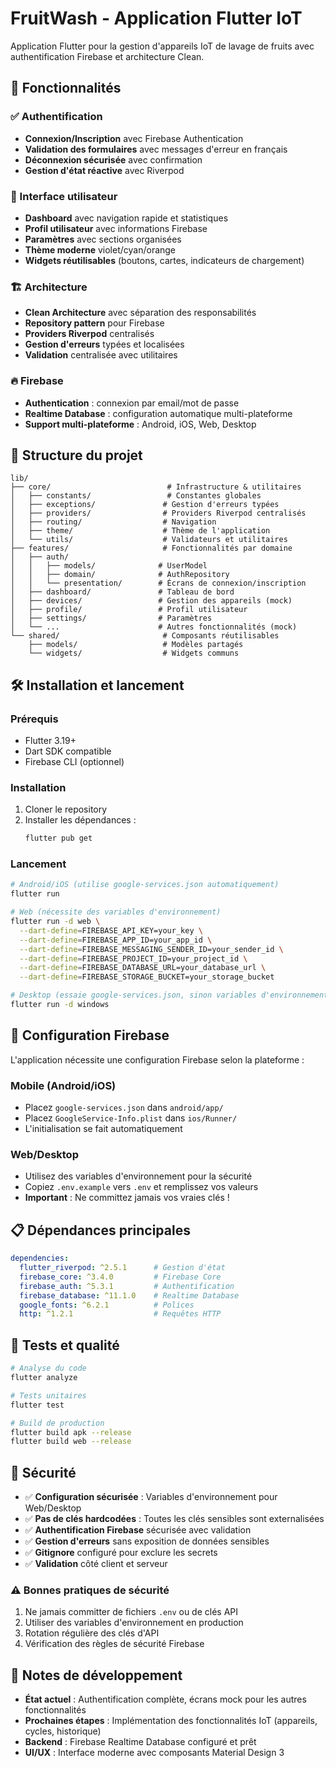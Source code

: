 # FruitWash - Application Flutter IoT

Application Flutter pour la gestion d'appareils IoT de lavage de fruits avec authentification Firebase et architecture Clean.

## 🚀 Fonctionnalités

### ✅ Authentification
- **Connexion/Inscription** avec Firebase Authentication
- **Validation des formulaires** avec messages d'erreur en français
- **Déconnexion sécurisée** avec confirmation
- **Gestion d'état réactive** avec Riverpod

### 📱 Interface utilisateur
- **Dashboard** avec navigation rapide et statistiques
- **Profil utilisateur** avec informations Firebase
- **Paramètres** avec sections organisées
- **Thème moderne** violet/cyan/orange
- **Widgets réutilisables** (boutons, cartes, indicateurs de chargement)

### 🏗️ Architecture
- **Clean Architecture** avec séparation des responsabilités
- **Repository pattern** pour Firebase
- **Providers Riverpod** centralisés
- **Gestion d'erreurs** typées et localisées
- **Validation** centralisée avec utilitaires

### 🔥 Firebase
- **Authentication** : connexion par email/mot de passe
- **Realtime Database** : configuration automatique multi-plateforme
- **Support multi-plateforme** : Android, iOS, Web, Desktop

## 📂 Structure du projet

```
lib/
├── core/                          # Infrastructure & utilitaires
│   ├── constants/                 # Constantes globales
│   ├── exceptions/               # Gestion d'erreurs typées
│   ├── providers/                # Providers Riverpod centralisés
│   ├── routing/                  # Navigation
│   ├── theme/                    # Thème de l'application
│   └── utils/                    # Validateurs et utilitaires
├── features/                     # Fonctionnalités par domaine
│   ├── auth/
│   │   ├── models/              # UserModel
│   │   ├── domain/              # AuthRepository
│   │   └── presentation/        # Écrans de connexion/inscription
│   ├── dashboard/               # Tableau de bord
│   ├── devices/                 # Gestion des appareils (mock)
│   ├── profile/                 # Profil utilisateur
│   ├── settings/                # Paramètres
│   └── ...                      # Autres fonctionnalités (mock)
└── shared/                       # Composants réutilisables
    ├── models/                   # Modèles partagés
    └── widgets/                  # Widgets communs
```

## 🛠️ Installation et lancement

### Prérequis
- Flutter 3.19+
- Dart SDK compatible
- Firebase CLI (optionnel)

### Installation
1. Cloner le repository
2. Installer les dépendances :
   ```bash
   flutter pub get
   ```

### Lancement
```bash
# Android/iOS (utilise google-services.json automatiquement)
flutter run

# Web (nécessite des variables d'environnement)
flutter run -d web \
  --dart-define=FIREBASE_API_KEY=your_key \
  --dart-define=FIREBASE_APP_ID=your_app_id \
  --dart-define=FIREBASE_MESSAGING_SENDER_ID=your_sender_id \
  --dart-define=FIREBASE_PROJECT_ID=your_project_id \
  --dart-define=FIREBASE_DATABASE_URL=your_database_url \
  --dart-define=FIREBASE_STORAGE_BUCKET=your_storage_bucket

# Desktop (essaie google-services.json, sinon variables d'environnement)
flutter run -d windows
```

## 🔧 Configuration Firebase

L'application nécessite une configuration Firebase selon la plateforme :

### Mobile (Android/iOS)
- Placez `google-services.json` dans `android/app/`
- Placez `GoogleService-Info.plist` dans `ios/Runner/`
- L'initialisation se fait automatiquement

### Web/Desktop
- Utilisez des variables d'environnement pour la sécurité
- Copiez `.env.example` vers `.env` et remplissez vos valeurs
- **Important** : Ne committez jamais vos vraies clés !

## 📋 Dépendances principales

```yaml
dependencies:
  flutter_riverpod: ^2.5.1      # Gestion d'état
  firebase_core: ^3.4.0         # Firebase Core
  firebase_auth: ^5.3.1         # Authentification
  firebase_database: ^11.1.0    # Realtime Database
  google_fonts: ^6.2.1          # Polices
  http: ^1.2.1                  # Requêtes HTTP
```

## 🧪 Tests et qualité

```bash
# Analyse du code
flutter analyze

# Tests unitaires
flutter test

# Build de production
flutter build apk --release
flutter build web --release
```

## 🔐 Sécurité

- ✅ **Configuration sécurisée** : Variables d'environnement pour Web/Desktop
- ✅ **Pas de clés hardcodées** : Toutes les clés sensibles sont externalisées
- ✅ **Authentification Firebase** sécurisée avec validation
- ✅ **Gestion d'erreurs** sans exposition de données sensibles
- ✅ **Gitignore** configuré pour exclure les secrets
- ✅ **Validation** côté client et serveur

### ⚠️ Bonnes pratiques de sécurité
1. Ne jamais committer de fichiers `.env` ou de clés API
2. Utiliser des variables d'environnement en production
3. Rotation régulière des clés d'API
4. Vérification des règles de sécurité Firebase

## 📝 Notes de développement

- **État actuel** : Authentification complète, écrans mock pour les autres fonctionnalités
- **Prochaines étapes** : Implémentation des fonctionnalités IoT (appareils, cycles, historique)
- **Backend** : Firebase Realtime Database configuré et prêt
- **UI/UX** : Interface moderne avec composants Material Design 3